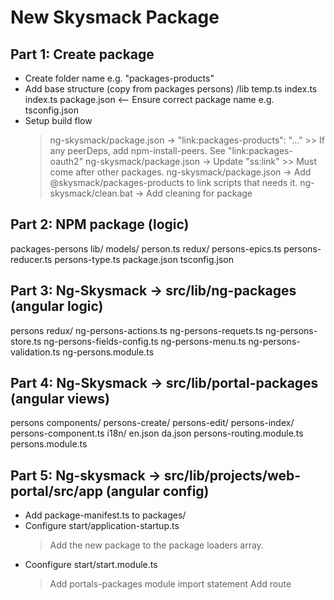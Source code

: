# New Skysmack Package

## Part 1: Create package
- Create folder name e.g. "packages-products"
- Add base structure (copy from packages persons)
    /lib
        temp.ts
        index.ts
    index.ts
    package.json <-- Ensure correct package name e.g.
    tsconfig.json
- Setup build flow
    > ng-skysmack/package.json -> "link:packages-products": "..."
        >> If any peerDeps, add npm-install-peers. See "link:packages-oauth2"
    > ng-skysmack/package.json -> Update "ss:link"
        >> Must come after other packages.
    > ng-skysmack/package.json -> Add @skysmack/packages-products to link scripts that needs it.
    > ng-skysmack/clean.bat -> Add cleaning for package

## Part 2: NPM package (logic)
packages-persons
    lib/
        models/
            person.ts
        redux/
            persons-epics.ts
            persons-reducer.ts
        persons-type.ts
        package.json
        tsconfig.json

## Part 3: Ng-Skysmack -> src/lib/ng-packages (angular logic)
persons
    redux/
        ng-persons-actions.ts
        ng-persons-requets.ts
        ng-persons-store.ts
    ng-persons-fields-config.ts
    ng-persons-menu.ts
    ng-persons-validation.ts
    ng-persons.module.ts

## Part 4: Ng-Skysmack -> src/lib/portal-packages (angular views)
persons
    components/
        persons-create/
        persons-edit/
        persons-index/
        persons-component.ts
    i18n/
        en.json
        da.json
    persons-routing.module.ts
    persons.module.ts

## Part 5: Ng-skysmack -> src/lib/projects/web-portal/src/app (angular config)
- Add package-manifest.ts to packages/
- Configure start/application-startup.ts
    > Add the new package to the package loaders array.
- Coonfigure start/start.module.ts
    > Add portals-packages module import statement
    > Add route